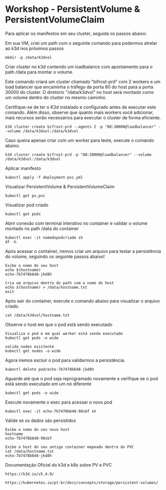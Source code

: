 # Workshop - PersistentVolume & PersistentVolumeClaim


Para aplicar os manifestos em seu cluster, seguida os passos abaixo:
 
Em sua VM, criei um path com o seguinte comando para podermos atrelar ao k3d nos próximos passos
```
mkdir -p /data/k3dvol
```

Criar cluster no k3d contendo um loadbalance com apontamento para o path /data para montar o volume.

Este comando criará um cluster chamado "bifrost-prd" com 2 workers e um load balancer que encaminha o tráfego da porta 80 do host para a porta 30000 do cluster.
O diretório "/data/k3dvol" no host será montado como um volume dentro do cluster no mesmo caminho.

Certifique-se de ter o K3d instalado e configurado antes de executar este comando. Além disso, observe que quanto mais workers você adicionar, mais recursos serão necessários para executar o cluster de forma eficiente. 
```
k3d cluster create bifrost-prd --agents 2 -p "80:30000@loadbalancer" --volume /data/k3dvol:/data/k3dvol
```

Caso queira apenas criar com um worker para teste, execute o comando abaixo.
```
k3d cluster create bifrost-prd -p "80:30000@loadbalancer" --volume /data/k3dvol:/data/k3dvol
```

Aplicar manifesto
```
kubectl apply -f deployment-pvc.yml
```

Visualizar PersistentVolume & PersistentVolumeClaim
```
kubectl get pv,pvc
```

Visualizar pod criado
```
kubectl get pods
```

Abrir conexão com terminal interativo no container e validar o volume montado no path /data do container
```
kubectl exec -it nomedopodcriado sh
df -h
```

Após acessar o container, iremos criar um arquivo para testar a persistência do volume, seguindo os seguinte passos abaixo!
```
Exibe o nome do seu host
echo $(hostname)
echo-7b7478b648-jkd8h

Cria um arquivo dentro do path com o nome do host
echo $(hostname) > /data/hostname.txt
exit
```

Após sair do container, execute o comando abaixo para visualizar o arquivo criado.
```
cat /data/k3dvol/hostname.txt
```

Observe o host em que o pod está sendo executado
```
Visualiza o pod e em qual worker está sendo executado
kubectl get pods -o wide

valida nodes existente
kubectl get nodes -o wide
```

Agora iremos excluir o pod para validarmos a persistência.
```
kubectl delete pod/echo-7b7478b648-jkd8h
```

Aguarde até que o pod seja reprogramado novamente e verifique se o pod está sendo executado em um nó diferente
```
kubectl get pods -o wide
```

Execute novamente o exec para acessar o novo pod
```
kubectl exec -it echo-7b7478b648-98sbf sh
```

Valide se os dados são persistidos
```
Exibe o nome do seu novo host
hostname
echo-7b7478b648-98sbf

Exibe o host do seu antigo container mapeado dentro do PVC 
cat /data/hostname.txt
echo-7b7478b648-jkd8h
```

Documentação Oficial do k3d e k8s sobre PV e PVC
```
https://k3d.io/v5.4.9/

https://kubernetes.io/pt-br/docs/concepts/storage/persistent-volumes/
```

